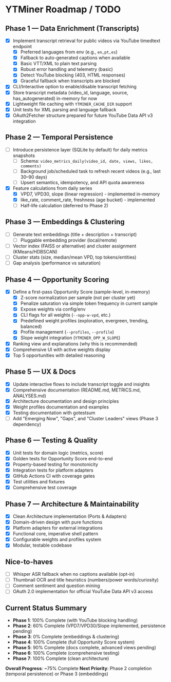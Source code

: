 # YTMiner Roadmap / TODO

## Phase 1 — Data Enrichment (Transcripts)
- [x] Implement transcript retrieval for public videos via YouTube timedtext endpoint
  - [x] Preferred languages from env (e.g., `en,pt,es`)
  - [x] Fallback to auto-generated captions when available
  - [x] Basic VTT/XML to plain text parsing
  - [x] Robust error handling and telemetry (basic)
  - [x] Detect YouTube blocking (403, HTML responses)
  - [x] Graceful fallback when transcripts are blocked
- [x] CLI/Interactive option to enable/disable transcript fetching
- [x] Store transcript metadata (video_id, language, source, has_autogenerated) in-memory for now
- [x] Lightweight file caching with `YTMINER_CACHE_DIR` support
- [x] Unit tests for XML parsing and language fallback
- [x] OAuth2Fetcher structure prepared for future YouTube Data API v3 integration

## Phase 2 — Temporal Persistence
- [ ] Introduce persistence layer (SQLite by default) for daily metrics snapshots
  - [ ] Schema: `video_metrics_daily(video_id, date, views, likes, comments)`
  - [ ] Background job/scheduled task to refresh recent videos (e.g., last 30–90 days)
  - [ ] Upsert semantics, idempotency, and API quota awareness
- [x] Feature calculations from daily series
  - [x] VPD7, VPD30, slope (linear regression) - implemented in-memory
  - [x] like_rate, comment_rate, freshness (age bucket) - implemented
  - [ ] Half-life calculation (deferred to Phase 2)

## Phase 3 — Embeddings & Clustering
- [ ] Generate text embeddings (title + description + transcript)
  - [ ] Pluggable embedding provider (local/remote)
- [ ] Vector index (FAISS or alternative) and cluster assignment (KMeans/HDBSCAN)
- [ ] Cluster stats (size, median/mean VPD, top tokens/entities)
- [ ] Gap analysis (performance vs saturation)

## Phase 4 — Opportunity Scoring
- [x] Define a first-pass Opportunity Score (sample-level, in-memory)
  - [x] Z-score normalization per sample (not per cluster yet)
  - [x] Penalize saturation via simple token frequency in current sample
  - [x] Expose weights via config/env
  - [x] CLI flags for all weights (`--opp-w-vpd`, etc.)
  - [x] Predefined weight profiles (exploration, evergreen, trending, balanced)
  - [x] Profile management (`--profiles`, `--profile`)
  - [x] Slope weight integration (`YTMINER_OPP_W_SLOPE`)
- [x] Ranking view and explanations (why this is recommended)
- [x] Comprehensive UI with active weights display
- [x] Top 5 opportunities with detailed reasoning

## Phase 5 — UX & Docs
- [x] Update interactive flows to include transcript toggle and insights
- [x] Comprehensive documentation (README.md, METRICS.md, ANALYSES.md)
- [x] Architecture documentation and design principles
- [x] Weight profiles documentation and examples
- [x] Testing documentation with gotestsum
- [ ] Add "Emerging Now", "Gaps", and "Cluster Leaders" views (Phase 3 dependency)

## Phase 6 — Testing & Quality
- [x] Unit tests for domain logic (metrics, score)
- [x] Golden tests for Opportunity Score end-to-end
- [x] Property-based testing for monotonicity
- [x] Integration tests for platform adapters
- [x] GitHub Actions CI with coverage gates
- [x] Test utilities and fixtures
- [x] Comprehensive test coverage

## Phase 7 — Architecture & Maintainability
- [x] Clean Architecture implementation (Ports & Adapters)
- [x] Domain-driven design with pure functions
- [x] Platform adapters for external integrations
- [x] Functional core, imperative shell pattern
- [x] Configurable weights and profiles system
- [x] Modular, testable codebase

## Nice-to-haves
- [ ] Whisper ASR fallback when no captions available (opt-in)
- [ ] Thumbnail OCR and title heuristics (numbers/power words/curiosity)
- [ ] Comment sentiment and question mining
- [ ] OAuth 2.0 implementation for official YouTube Data API v3 access

## Current Status Summary
- **Phase 1**: 100% Complete (with YouTube blocking handling)
- **Phase 2**: 60% Complete (VPD7/VPD30/Slope implemented, persistence pending)
- **Phase 3**: 0% Complete (embeddings & clustering)
- **Phase 4**: 100% Complete (full Opportunity Score system)
- **Phase 5**: 90% Complete (docs complete, advanced views pending)
- **Phase 6**: 100% Complete (comprehensive testing)
- **Phase 7**: 100% Complete (clean architecture)

**Overall Progress**: ~75% Complete
**Next Priority**: Phase 2 completion (temporal persistence) or Phase 3 (embeddings)
